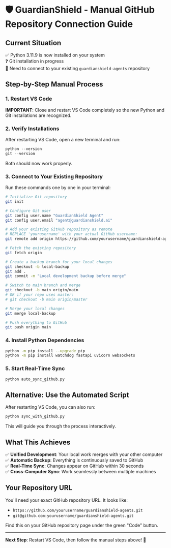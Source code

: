 # 🛡️ GuardianShield - Manual GitHub Repository Connection Guide

## Current Situation
✅ Python 3.11.9 is now installed on your system  
❓ Git installation in progress  
🎯 Need to connect to your existing `guardianshield-agents` repository  

## Step-by-Step Manual Process

### 1. Restart VS Code
**IMPORTANT**: Close and restart VS Code completely so the new Python and Git installations are recognized.

### 2. Verify Installations
After restarting VS Code, open a new terminal and run:
```powershell
python --version
git --version
```
Both should now work properly.

### 3. Connect to Your Existing Repository

Run these commands one by one in your terminal:

```bash
# Initialize Git repository
git init

# Configure Git user
git config user.name "GuardianShield Agent"
git config user.email "agent@guardianshield.ai"

# Add your existing GitHub repository as remote
# REPLACE 'yourusername' with your actual GitHub username:
git remote add origin https://github.com/yourusername/guardianshield-agents.git

# Fetch the existing repository
git fetch origin

# Create a backup branch for your local changes
git checkout -b local-backup
git add .
git commit -m "Local development backup before merge"

# Switch to main branch and merge
git checkout -b main origin/main
# OR if your repo uses master:
# git checkout -b main origin/master

# Merge your local changes
git merge local-backup

# Push everything to GitHub
git push origin main
```

### 4. Install Python Dependencies
```bash
python -m pip install --upgrade pip
python -m pip install watchdog fastapi uvicorn websockets
```

### 5. Start Real-Time Sync
```bash
python auto_sync_github.py
```

## Alternative: Use the Automated Script

After restarting VS Code, you can also run:
```bash
python sync_with_github.py
```

This will guide you through the process interactively.

## What This Achieves

✅ **Unified Development**: Your local work merges with your other computer  
✅ **Automatic Backup**: Everything is continuously saved to GitHub  
✅ **Real-Time Sync**: Changes appear on GitHub within 30 seconds  
✅ **Cross-Computer Sync**: Work seamlessly between multiple machines  

## Your Repository URL

You'll need your exact GitHub repository URL. It looks like:
- `https://github.com/yourusername/guardianshield-agents.git`
- `git@github.com:yourusername/guardianshield-agents.git`

Find this on your GitHub repository page under the green "Code" button.

---

**Next Step**: Restart VS Code, then follow the manual steps above! 🚀
